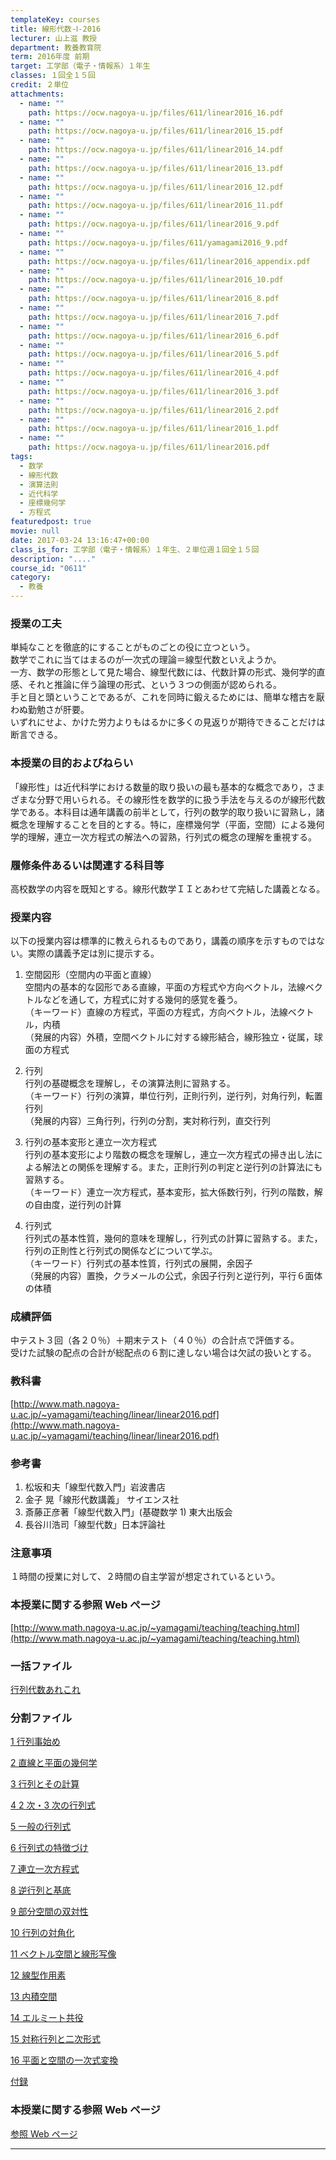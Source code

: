 ```yaml
---
templateKey: courses
title: 線形代数-Ⅰ-2016
lecturer: 山上滋 教授
department: 教養教育院
term: 2016年度 前期
target: 工学部（電子・情報系）１年生
classes: １回全１５回
credit: ２単位
attachments:
  - name: ""
    path: https://ocw.nagoya-u.jp/files/611/linear2016_16.pdf
  - name: ""
    path: https://ocw.nagoya-u.jp/files/611/linear2016_15.pdf
  - name: ""
    path: https://ocw.nagoya-u.jp/files/611/linear2016_14.pdf
  - name: ""
    path: https://ocw.nagoya-u.jp/files/611/linear2016_13.pdf
  - name: ""
    path: https://ocw.nagoya-u.jp/files/611/linear2016_12.pdf
  - name: ""
    path: https://ocw.nagoya-u.jp/files/611/linear2016_11.pdf
  - name: ""
    path: https://ocw.nagoya-u.jp/files/611/linear2016_9.pdf
  - name: ""
    path: https://ocw.nagoya-u.jp/files/611/yamagami2016_9.pdf
  - name: ""
    path: https://ocw.nagoya-u.jp/files/611/linear2016_appendix.pdf
  - name: ""
    path: https://ocw.nagoya-u.jp/files/611/linear2016_10.pdf
  - name: ""
    path: https://ocw.nagoya-u.jp/files/611/linear2016_8.pdf
  - name: ""
    path: https://ocw.nagoya-u.jp/files/611/linear2016_7.pdf
  - name: ""
    path: https://ocw.nagoya-u.jp/files/611/linear2016_6.pdf
  - name: ""
    path: https://ocw.nagoya-u.jp/files/611/linear2016_5.pdf
  - name: ""
    path: https://ocw.nagoya-u.jp/files/611/linear2016_4.pdf
  - name: ""
    path: https://ocw.nagoya-u.jp/files/611/linear2016_3.pdf
  - name: ""
    path: https://ocw.nagoya-u.jp/files/611/linear2016_2.pdf
  - name: ""
    path: https://ocw.nagoya-u.jp/files/611/linear2016_1.pdf
  - name: ""
    path: https://ocw.nagoya-u.jp/files/611/linear2016.pdf
tags:
  - 数学
  - 線形代数
  - 演算法則
  - 近代科学
  - 座標幾何学
  - 方程式
featuredpost: true
movie: null
date: 2017-03-24 13:16:47+00:00
class_is_for: 工学部（電子・情報系）１年生、２単位週１回全１５回
description: "...."
course_id: "0611"
category:
  - 教養
---
```


### 授業の工夫

単純なことを徹底的にすることがものごとの役に立つという。  
数学でこれに当てはまるのが一次式の理論＝線型代数といえようか。  
一方、数学の形態として見た場合、線型代数には、代数計算の形式、幾何学的直感、それと推論に伴う論理の形式、という３つの側面が認められる。  
手と目と頭ということであるが、これを同時に鍛えるためには、簡単な稽古を厭わぬ勤勉さが肝要。  
いずれにせよ、かけた労力よりもはるかに多くの見返りが期待できることだけは断言できる。

### 本授業の目的およびねらい

「線形性」は近代科学における数量的取り扱いの最も基本的な概念であり，さまざまな分野で用いられる。その線形性を数学的に扱う手法を与えるのが線形代数学である。本科目は通年講義の前半として，行列の数学的取り扱いに習熟し，諸概念を理解することを目的とする。特に，座標幾何学（平面，空間）による幾何学的理解，連立一次方程式の解法への習熟，行列式の概念の理解を重視する。

### 履修条件あるいは関連する科目等

高校数学の内容を既知とする。線形代数学ＩＩとあわせて完結した講義となる。

### 授業内容

以下の授業内容は標準的に教えられるものであり，講義の順序を示すものではない。実際の講義予定は別に提示する。

1. 空間図形（空間内の平面と直線）  
   空間内の基本的な図形である直線，平面の方程式や方向ベクトル，法線ベクトルなどを通して，方程式に対する幾何的感覚を養う。  
   （キーワード）直線の方程式，平面の方程式，方向ベクトル，法線ベクトル，内積  
   （発展的内容）外積，空間ベクトルに対する線形結合，線形独立・従属，球面の方程式

2. 行列  
   行列の基礎概念を理解し，その演算法則に習熟する。  
   （キーワード）行列の演算，単位行列，正則行列，逆行列，対角行列，転置行列  
   （発展的内容）三角行列，行列の分割，実対称行列，直交行列

3. 行列の基本変形と連立一次方程式  
   行列の基本変形により階数の概念を理解し，連立一次方程式の掃き出し法による解法との関係を理解する。また，正則行列の判定と逆行列の計算法にも習熟する。  
   （キーワード）連立一次方程式，基本変形，拡大係数行列，行列の階数，解の自由度，逆行列の計算

4. 行列式  
   行列式の基本性質，幾何的意味を理解し，行列式の計算に習熟する。また，行列の正則性と行列式の関係などについて学ぶ。  
   （キーワード）行列式の基本性質，行列式の展開，余因子  
   （発展的内容）置換，クラメールの公式，余因子行列と逆行列，平行６面体の体積

### 成績評価

中テスト３回（各２０％）＋期末テスト（４０％）の合計点で評価する。  
受けた試験の配点の合計が総配点の６割に達しない場合は欠試の扱いとする。

### 教科書

[http://www.math.nagoya-u.ac.jp/~yamagami/teaching/linear/linear2016.pdf](http://www.math.nagoya-u.ac.jp/~yamagami/teaching/linear/linear2016.pdf)

### 参考書

1. 松坂和夫「線型代数入門」岩波書店
2. 金子 晃「線形代数講義」 サイエンス社
3. 斎藤正彦著「線型代数入門」(基礎数学 1) 東大出版会
4. 長谷川浩司「線型代数」日本評論社

### 注意事項

１時間の授業に対して、２時間の自主学習が想定されているという。

### 本授業に関する参照 Web ぺージ

[http://www.math.nagoya-u.ac.jp/~yamagami/teaching/teaching.html](http://www.math.nagoya-u.ac.jp/~yamagami/teaching/teaching.html)

### 一括ファイル

[行列代数あれこれ](https://ocw.nagoya-u.jp/files/611/linear2016.pdf)

### 分割ファイル

[1 行列事始め](https://ocw.nagoya-u.jp/files/611/linear2016_1.pdf)

[2 直線と平面の幾何学](https://ocw.nagoya-u.jp/files/611/linear2016_2.pdf)

[3 行列とその計算](https://ocw.nagoya-u.jp/files/611/linear2016_3.pdf)

[4 2 次・3 次の行列式](https://ocw.nagoya-u.jp/files/611/linear2016_4.pdf)

[5 一般の行列式](https://ocw.nagoya-u.jp/files/611/linear2016_5.pdf)

[6 行列式の特徴づけ](https://ocw.nagoya-u.jp/files/611/linear2016_6.pdf)

[7 連立一次方程式](https://ocw.nagoya-u.jp/files/611/linear2016_7.pdf)

[8 逆行列と基底](https://ocw.nagoya-u.jp/files/611/linear2016_8.pdf)

[9 部分空間の双対性](https://ocw.nagoya-u.jp/files/611/linear2016_9.pdf)

[10 行列の対角化](https://ocw.nagoya-u.jp/files/611/linear2016_10.pdf)

[11 ベクトル空間と線形写像](https://ocw.nagoya-u.jp/files/611/linear2016_11.pdf)

[12 線型作用素](https://ocw.nagoya-u.jp/files/611/linear2016_12.pdf)

[13 内積空間](https://ocw.nagoya-u.jp/files/611/linear2016_13.pdf)

[14 エルミート共役](https://ocw.nagoya-u.jp/files/611/linear2016_14.pdf)

[15 対称行列と二次形式](https://ocw.nagoya-u.jp/files/611/linear2016_15.pdf)

[16 平面と空間の一次式変換](https://ocw.nagoya-u.jp/files/611/linear2016_16.pdf)

[付録](https://ocw.nagoya-u.jp/files/611/linear2016_appendix.pdf)

### 本授業に関する参照 Web ページ

<a href="http://www.math.nagoya-u.ac.jp/~yamagami/teaching/teaching.html">参照 Web ページ </a>

---
